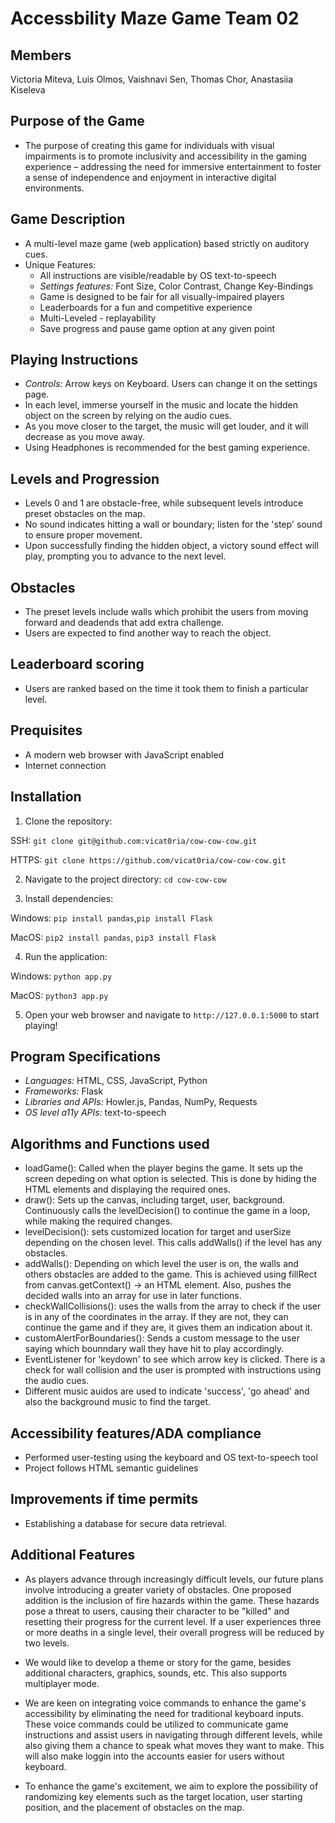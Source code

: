 # Accessbility Maze Game Team 02

## Members
Victoria Miteva, Luis Olmos, Vaishnavi Sen, Thomas Chor, Anastasiia Kiseleva

## Purpose of the Game
- The purpose of creating this game for individuals with visual impairments is to promote inclusivity and accessibility in the gaming experience – addressing the need for immersive entertainment to foster a sense of independence and enjoyment in interactive digital environments.

## Game Description
- A multi-level maze game (web application) based strictly on auditory cues.
- Unique Features: 
    - All instructions are visible/readable by OS text-to-speech
    - *Settings features:* Font Size, Color Contrast, Change Key-Bindings 
    - Game is designed to be fair for all visually-impaired players
    - Leaderboards for a fun and competitive experience
    - Multi-Leveled - replayability
    - Save progress and pause game option at any given point

## Playing Instructions
- *Controls:* Arrow keys on Keyboard. Users can change it on the settings page. 
- In each level, immerse yourself in the music and locate the hidden object on the screen by relying on the audio cues.
- As you move closer to the target, the music will get louder, and it will decrease as you move away.
- Using Headphones is recommended for the best gaming experience. 

## Levels and Progression

- Levels 0 and 1 are obstacle-free, while subsequent levels introduce preset obstacles on the map.
- No sound indicates hitting a wall or boundary; listen for the 'step' sound to ensure proper movement.
- Upon successfully finding the hidden object, a victory sound effect will play, prompting you to advance to the next level.

## Obstacles 
- The preset levels include walls which prohibit the users from moving forward and deadends that add extra challenge. 
- Users are expected to find another way to reach the object. 

## Leaderboard scoring

- Users are ranked based on the time it took them to finish a particular level. 


## Prequisites 

- A modern web browser with JavaScript enabled
- Internet connection

## Installation

1. Clone the repository:

SSH:
`git clone git@github.com:vicat0ria/cow-cow-cow.git`

HTTPS:
`git clone https://github.com/vicat0ria/cow-cow-cow.git`

2. Navigate to the project directory:
`cd cow-cow-cow`

3. Install dependencies:

Windows: `pip install pandas`,`pip install Flask`

MacOS: `pip2 install pandas`, `pip3 install Flask`

4. Run the application:

Windows: `python app.py`

MacOS: `python3 app.py`

5. Open your web browser and navigate to `http://127.0.0.1:5000` to start playing!

## Program Specifications

- *Languages:* HTML, CSS, JavaScript, Python
- *Frameworks:* Flask
- *Libraries and APIs:* Howler.js, Pandas, NumPy, Requests
- *OS level a11y APIs:* text-to-speech

## Algorithms and Functions used
- loadGame(): Called when the player begins the game. It sets up the screen depeding on what option is selected. This is done by hiding the HTML elements and displaying the required ones. 
- draw(): Sets up the canvas, including target, user, background. Continuously calls the levelDecision() to continue the game in a loop, while making the required changes.
- levelDecision(): sets customized location for target and userSize depending on the chosen level. This calls addWalls() if the level has any obstacles. 
- addWalls(): Depending on which level the user is on, the walls and others obstacles are added to the game. This is achieved using fillRect from canvas.getContext() -> an HTML element. Also, pushes the decided walls into an array for use in later functions.
- checkWallCollisions(): uses the walls from the array to check if the user is in any of the coordinates in the array. If they are not, they can continue the game and if they are, it gives them an indication about it. 
- customAlertForBoundaries(): Sends a custom message to the user saying which bounndary wall they have hit to play accordingly. 
- EventListener for 'keydown' to see which arrow key is clicked. There is a check for wall collision and the user is prompted with instructions using the audio cues. 
- Different music auidos are used to indicate 'success', 'go ahead' and also the background music to find the target. 


## Accessibility features/ADA compliance

- Performed user-testing using the keyboard and OS text-to-speech tool
- Project follows HTML semantic guidelines

## Improvements if time permits

- Establishing a database for secure data retrieval.


## Additional Features

- As players advance through increasingly difficult levels, our future plans involve introducing a greater variety of obstacles. One proposed addition is the inclusion of fire hazards within the game. These hazards pose a threat to users, causing their character to be "killed" and resetting their progress for the current level. If a user experiences three or more deaths in a single level, their overall progress will be reduced by two levels. 

- We would like to develop a theme or story for the game, besides additional characters, graphics, sounds, etc. This also supports multiplayer mode. 

- We are keen on integrating voice commands to enhance the game's accessibility by eliminating the need for traditional keyboard inputs. These voice commands could be utilized to communicate game instructions and assist users in navigating through different levels, while also giving them a chance to speak what moves they want to make. This will also make loggin into the accounts easier for users without keyboard. 

- To enhance the game's excitement, we aim to explore the possibility of randomizing key elements such as the target location, user starting position, and the placement of obstacles on the map. 
